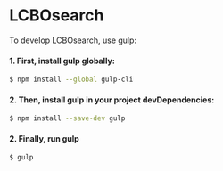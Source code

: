# LCBOsearch

To develop LCBOsearch, use gulp:

#### 1. First, install gulp globally:
```sh
$ npm install --global gulp-cli
```
#### 2. Then, install gulp in your project devDependencies:

```sh
$ npm install --save-dev gulp
```
#### 2. Finally, run gulp

```sh
$ gulp
```